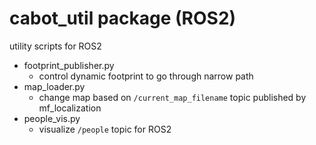 # cabot_util package (ROS2)

utility scripts for ROS2

- footprint_publisher.py
  - control dynamic footprint to go through narrow path
- map_loader.py
  - change map based on `/current_map_filename` topic published by mf_localization
- people_vis.py 
  - visualize `/people` topic for ROS2
